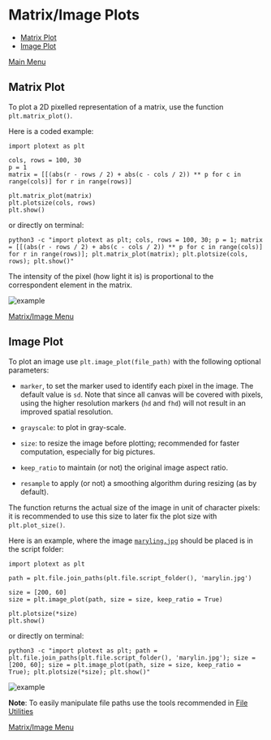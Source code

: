 # Matrix/Image Plots

- [ Matrix Plot ](https://github.com/piccolomo/plotext/blob/master/readme/matrix-image-plots.md#matrix-plot)
- [ Image Plot ](https://github.com/piccolomo/plotext/blob/master/readme/matrix-image-plots.md#image-plot)

[ Main Menu ](https://github.com/piccolomo/plotext#main-menu)



## Matrix Plot

To plot a 2D pixelled representation of a matrix, use the function `plt.matrix_plot()`.

Here is a coded example:

```
import plotext as plt

cols, rows = 100, 30
p = 1
matrix = [[(abs(r - rows / 2) + abs(c - cols / 2)) ** p for c in range(cols)] for r in range(rows)]

plt.matrix_plot(matrix)
plt.plotsize(cols, rows)
plt.show()
```
or directly on terminal:
```
python3 -c "import plotext as plt; cols, rows = 100, 30; p = 1; matrix = [[(abs(r - rows / 2) + abs(c - cols / 2)) ** p for c in range(cols)] for r in range(rows)]; plt.matrix_plot(matrix); plt.plotsize(cols, rows); plt.show()"
```
The intensity of the pixel (how light it is) is proportional to the correspondent element in the matrix. 

![example](https://raw.githubusercontent.com/piccolomo/plotext/master/images/matrix.png)

[ Matrix/Image Menu ](https://github.com/piccolomo/plotext/blob/master/readme/matrix-image-plots.md#matriximage-plots)



## Image Plot

To plot an image use `plt.image_plot(file_path)` with the following optional parameters:

- `marker`, to set the marker used to identify each pixel in the image. The default value is `sd`. Note that since all canvas will be covered with pixels, using the higher resolution markers (`hd` and `fhd`) will not result in an improved spatial resolution.

- `grayscale`: to plot in gray-scale.

- `size`: to resize the image before plotting; recommended for faster computation, especially for big pictures.

- `keep_ratio` to maintain (or not) the original image aspect ratio.

- `resample` to apply (or not) a smoothing algorithm during resizing (as by default).

The function returns the actual size of the image in unit of character pixels: it is recommended to use this size to later fix the plot size with `plt.plot_size()`.

Here is an example, where the image [`maryling.jpg`](https://raw.githubusercontent.com/piccolomo/plotext/master/images/marylin.jpg) should be placed is in the script folder:

```
import plotext as plt

path = plt.file.join_paths(plt.file.script_folder(), 'marylin.jpg')

size = [200, 60]
size = plt.image_plot(path, size = size, keep_ratio = True)

plt.plotsize(*size)
plt.show()
```
or directly on terminal:
```
python3 -c "import plotext as plt; path = plt.file.join_paths(plt.file.script_folder(), 'marylin.jpg'); size = [200, 60]; size = plt.image_plot(path, size = size, keep_ratio = True); plt.plotsize(*size); plt.show()"
```

![example](https://raw.githubusercontent.com/piccolomo/plotext/master/images/image.png)

**Note**: To easily manipulate file paths use the tools recommended in [ File Utilities ](https://github.com/piccolomo/plotext/blob/master/readme/other.md#file-utilities)

[ Matrix/Image Menu ](https://github.com/piccolomo/plotext/blob/master/readme/matrix-image-plots.md#matriximage-plots)
